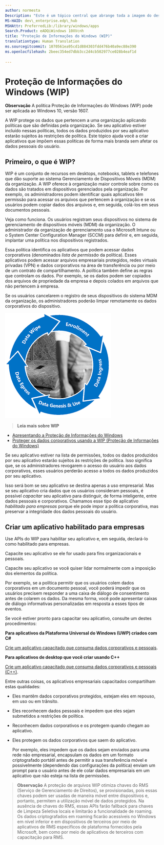 ```yaml
---
author: normesta
Description: "Este é um tópico central que abrange toda a imagem do desenvolvedor de como a Proteção de Informações do Windows (WIP) se relaciona com arquivos, buffers, área de transferência, redes, tarefas em segundo plano e proteção de dados sob bloqueio."
MS-HAID: dev\_enterprise.edp\_hub
MSHAttr: PreferredLib:/library/windows/apps
Search.Product: eADQiWindows 10XVcnh
title: "Proteção de Informações do Windows (WIP)"
translationtype: Human Translation
ms.sourcegitcommit: 1070561ea95cd1d884303fdd476b40a9ec88e390
ms.openlocfilehash: 2beec354ed7dbb3cc2d4cb502977ce028b4eaf1d

---
```


# Proteção de Informações do Windows (WIP)

__Observação__ A política Proteção de Informações do Windows (WIP) pode ser aplicada ao Windows 10, versão 1607.

A WIP protege os dados que pertencem a uma organização aplicando políticas que são definidas pela organização. Se seu aplicativo estiver incluído nessas políticas, todos os dados produzidos por seu aplicativo estarão sujeitos às restrições de política. Este tópico ajuda você a criar aplicativos que impõem essas políticas de forma mais branda sem afetar os dados pessoais do usuário.

## Primeiro, o que é WIP?

WIP é um conjunto de recursos em desktops, notebooks, tablets e telefones que dão suporte ao sistema Gerenciamento de Dispositivos Móveis (MDM) da organização. A WIP oferece à organização maior controle sobre como os dados são tratados em dispositivos gerenciados pela organização. Por exemplo, os administradores podem identificar quais aplicativos têm permissão para acessar os arquivos que pertencem à organização e se os usuários podem copiar dados dos arquivos e, em seguida, colá-los em seus documentos pessoais.

Veja como funciona. Os usuários registram seus dispositivos no sistema de gerenciamento de dispositivos móveis (MDM) da organização. O administrador da organização de gerenciamento usa o Microsoft Intune ou o System Center Configuration Manager (SCCM) para definir e, em seguida, implantar uma política nos dispositivos registrados.

Essa política identifica os aplicativos que podem acessar dados corporativos (denominados *lista de permissão* da política). Esses aplicativos podem acessar arquivos empresariais protegidos, redes virtuais privadas (VPN) e dados corporativos na área de transferência ou por meio de um contrato de compartilhamento. A política também define as regras que controlam os dados. Por exemplo, se os dados podem ser copiados dos arquivos de propriedade da empresa e depois colados em arquivos que não pertencem à empresa.

Se os usuários cancelarem o registro de seus dispositivos do sistema MDM da organização, os administradores poderão limpar remotamente os dados corporativos do dispositivo.

![Ciclo de vida do Wip](images/wip-lifecycle.png)

> **Leia mais sobre WIP** <br>
* [Apresentando a Proteção de Informações do Windows](https://blogs.technet.microsoft.com/windowsitpro/2016/06/29/introducing-windows-information-protection/)
* [Proteger os dados corporativos usando a WIP (Proteção de Informações do Windows)](https://technet.microsoft.com/library/dn985838(v=vs.85).aspx)

Se seu aplicativo estiver na lista de permissões, todos os dados produzidos por seu aplicativo estarão sujeitos às restrições de política. Isso significa que, se os administradores revogarem o acesso do usuário aos dados corporativos, esses usuários perderão acesso a todos os dados produzidos por seu aplicativo.

Isso será bom se seu aplicativo se destina apenas a uso empresarial. Mas se seu aplicativo cria dados que os usuários consideram pessoais, é possível *capacitar* seu aplicativo para distinguir, de forma inteligente, entre dados pessoais e corporativos. Chamamos esse tipo de aplicativo *habilitado para empresas* porque ele pode impor a política corporativa, mas preservar a integridade dos dados pessoais do usuário.

## Criar um aplicativo habilitado para empresas

Use APIs do WIP para habilitar seu aplicativo e, em seguida, declará-lo como habilitado para empresas.

Capacite seu aplicativo se ele for usado para fins organizacionais e pessoais.

Capacite seu aplicativo se você quiser lidar normalmente com a imposição dos elementos da política.

Por exemplo, se a política permitir que os usuários colem dados corporativos em um documento pessoal, você poderá impedir que os usuários precisem responder a uma caixa de diálogo de consentimento antes de colarem os dados. Da mesma forma, você pode apresentar caixas de diálogo informativas personalizadas em resposta a esses tipos de eventos.

Se você estiver pronto para capacitar seu aplicativo, consulte um destes procedimentos:

**Para aplicativos da Plataforma Universal do Windows (UWP) criados com C#**

[Crie um aplicativo capacitado que consuma dados corporativos e pessoais](wip-dev-guide.md).

**Para aplicativos de desktop que você criar usando C++**

[Crie um aplicativo capacitado que consuma dados corporativos e pessoais (C++)](http://go.microsoft.com/fwlink/?LinkId=822192).

Entre outras coisas, os aplicativos empresariais capacitados compartilham estas qualidades:

* Eles mantêm dados corporativos protegidos, estejam eles em repouso, em uso ou em trânsito.
* Eles reconhecem dados pessoais e impedem que eles sejam submetidos a restrições de política.
* Reconhecem dados corporativos e os protegem quando chegam ao aplicativo.
* Eles protegem os dados corporativos que saem do aplicativo.

  Por exemplo, eles impedem que os dados sejam enviados para uma rede não empresarial, encapsulam os dados em um formato criptografado portátil antes de permitir a sua transferência móvel e possivelmente (dependendo das configurações da política) enviam um prompt para o usuário antes de ele colar dados empresariais em um aplicativo que não esteja na lista de permissões.

> **Observação**  A proteção de arquivos WIP otimiza chaves do RMS (Serviço de Gerenciamento de Direitos), se provisionadas, pois essas chaves podem ser usadas de maneira móvel entre dispositivos e, portanto, permitem a utilização móvel de dados protegidos. Na ausência de chaves do RMS, essas APIs farão fallback para chaves de Limpeza Seletiva locais e limitarão a funcionalidade de roaming. Os dados criptografados em roaming ficarão acessíveis no Windows em nível inferior e em dispositivos de terceiros por meio de aplicativos de RMS específicos de plataforma fornecidos pela Microsoft, bem como por meio de aplicativos de terceiros com capacitação para RMS.








 



<!--HONumber=Aug16_HO3-->


